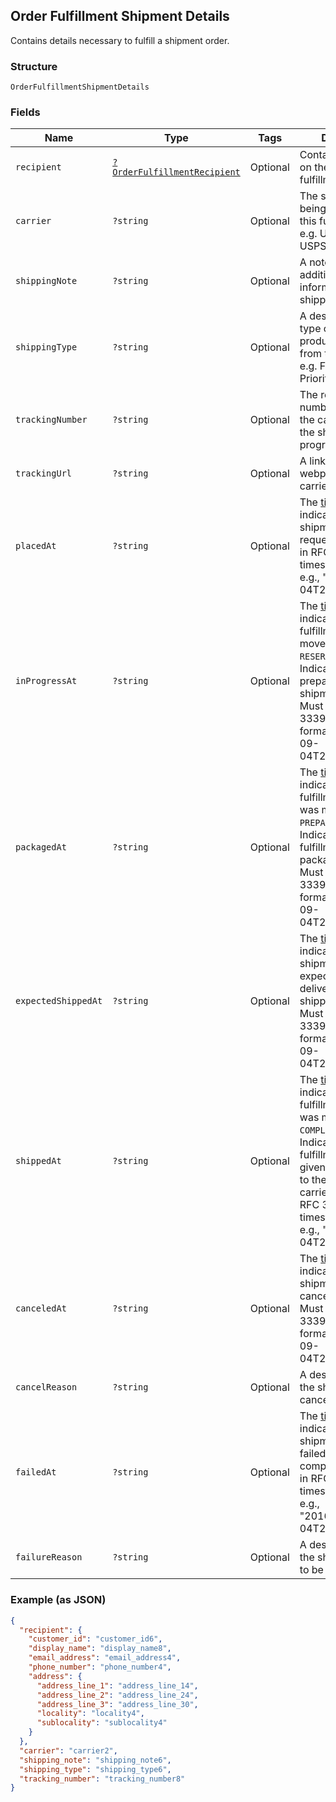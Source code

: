 ## Order Fulfillment Shipment Details

Contains details necessary to fulfill a shipment order.

### Structure

`OrderFulfillmentShipmentDetails`

### Fields

| Name | Type | Tags | Description | Getter | Setter |
|  --- | --- | --- | --- | --- | --- |
| `recipient` | [`?OrderFulfillmentRecipient`](/doc/models/order-fulfillment-recipient.md) | Optional | Contains information on the recipient of a fulfillment. | getRecipient(): ?OrderFulfillmentRecipient | setRecipient(?OrderFulfillmentRecipient recipient): void |
| `carrier` | `?string` | Optional | The shipping carrier being used to ship this fulfillment<br>e.g. UPS, FedEx, USPS, etc. | getCarrier(): ?string | setCarrier(?string carrier): void |
| `shippingNote` | `?string` | Optional | A note with additional information for the shipping carrier. | getShippingNote(): ?string | setShippingNote(?string shippingNote): void |
| `shippingType` | `?string` | Optional | A description of the type of shipping product purchased from the carrier.<br>e.g. First Class, Priority, Express | getShippingType(): ?string | setShippingType(?string shippingType): void |
| `trackingNumber` | `?string` | Optional | The reference number provided by the carrier to track the shipment's progress. | getTrackingNumber(): ?string | setTrackingNumber(?string trackingNumber): void |
| `trackingUrl` | `?string` | Optional | A link to the tracking webpage on the carrier's website. | getTrackingUrl(): ?string | setTrackingUrl(?string trackingUrl): void |
| `placedAt` | `?string` | Optional | The [timestamp](#workingwithdates) indicating when the shipment was<br>requested. Must be in RFC 3339 timestamp format, e.g., "2016-09-04T23:59:33.123Z". | getPlacedAt(): ?string | setPlacedAt(?string placedAt): void |
| `inProgressAt` | `?string` | Optional | The [timestamp](#workingwithdates) indicating when this fulfillment was<br>moved to the `RESERVED` state. Indicates that preparation of this shipment has begun.<br>Must be in RFC 3339 timestamp format, e.g., "2016-09-04T23:59:33.123Z". | getInProgressAt(): ?string | setInProgressAt(?string inProgressAt): void |
| `packagedAt` | `?string` | Optional | The [timestamp](#workingwithdates) indicating when this fulfillment<br>was moved to the `PREPARED` state. Indicates that the fulfillment is packaged.<br>Must be in RFC 3339 timestamp format, e.g., "2016-09-04T23:59:33.123Z". | getPackagedAt(): ?string | setPackagedAt(?string packagedAt): void |
| `expectedShippedAt` | `?string` | Optional | The [timestamp](#workingwithdates) indicating when the shipment is<br>expected to be delivered to the shipping carrier. Must be in RFC 3339 timestamp<br>format, e.g., "2016-09-04T23:59:33.123Z". | getExpectedShippedAt(): ?string | setExpectedShippedAt(?string expectedShippedAt): void |
| `shippedAt` | `?string` | Optional | The [timestamp](#workingwithdates) indicating when this fulfillment<br>was moved to the `COMPLETED`state. Indicates that the fulfillment has been given<br>to the shipping carrier. Must be in RFC 3339 timestamp format, e.g., "2016-09-04T23:59:33.123Z". | getShippedAt(): ?string | setShippedAt(?string shippedAt): void |
| `canceledAt` | `?string` | Optional | The [timestamp](#workingwithdates) indicating the shipment was canceled.<br>Must be in RFC 3339 timestamp format, e.g., "2016-09-04T23:59:33.123Z". | getCanceledAt(): ?string | setCanceledAt(?string canceledAt): void |
| `cancelReason` | `?string` | Optional | A description of why the shipment was canceled. | getCancelReason(): ?string | setCancelReason(?string cancelReason): void |
| `failedAt` | `?string` | Optional | The [timestamp](#workingwithdates) indicating when the shipment<br>failed to be completed. Must be in RFC 3339 timestamp format, e.g.,<br>"2016-09-04T23:59:33.123Z". | getFailedAt(): ?string | setFailedAt(?string failedAt): void |
| `failureReason` | `?string` | Optional | A description of why the shipment failed to be completed. | getFailureReason(): ?string | setFailureReason(?string failureReason): void |

### Example (as JSON)

```json
{
  "recipient": {
    "customer_id": "customer_id6",
    "display_name": "display_name8",
    "email_address": "email_address4",
    "phone_number": "phone_number4",
    "address": {
      "address_line_1": "address_line_14",
      "address_line_2": "address_line_24",
      "address_line_3": "address_line_30",
      "locality": "locality4",
      "sublocality": "sublocality4"
    }
  },
  "carrier": "carrier2",
  "shipping_note": "shipping_note6",
  "shipping_type": "shipping_type6",
  "tracking_number": "tracking_number8"
}
```

